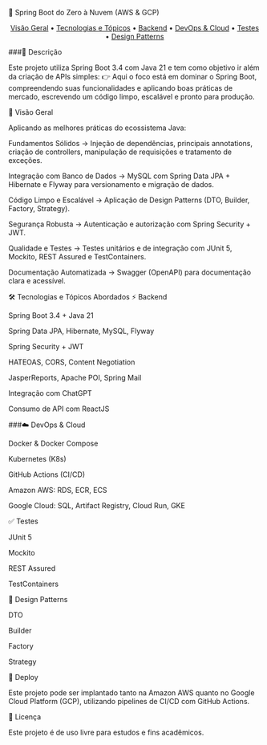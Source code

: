 🚀 Spring Boot do Zero à Nuvem (AWS & GCP)
<p align="center"> <a href="#visão-geral">Visão Geral</a> • <a href="#tecnologias-e-tópicos-abordados">Tecnologias e Tópicos</a> • <a href="#backend">Backend</a> • <a href="#devops-e-cloud">DevOps & Cloud</a> • <a href="#testes">Testes</a> • <a href="#design-patterns">Design Patterns</a> </p>
###📖 Descrição

Este projeto utiliza Spring Boot 3.4 com Java 21 e tem como objetivo ir além da criação de APIs simples:
👉 Aqui o foco está em dominar o Spring Boot, compreendendo suas funcionalidades e aplicando boas práticas de mercado, escrevendo um código limpo, escalável e pronto para produção.

🔎 Visão Geral

Aplicando as melhores práticas do ecossistema Java:

Fundamentos Sólidos → Injeção de dependências, principais annotations, criação de controllers, manipulação de requisições e tratamento de exceções.

Integração com Banco de Dados → MySQL com Spring Data JPA + Hibernate e Flyway para versionamento e migração de dados.

Código Limpo e Escalável → Aplicação de Design Patterns (DTO, Builder, Factory, Strategy).

Segurança Robusta → Autenticação e autorização com Spring Security + JWT.

Qualidade e Testes → Testes unitários e de integração com JUnit 5, Mockito, REST Assured e TestContainers.

Documentação Automatizada → Swagger (OpenAPI) para documentação clara e acessível.

🛠️ Tecnologias e Tópicos Abordados
⚡ Backend

Spring Boot 3.4 + Java 21

Spring Data JPA, Hibernate, MySQL, Flyway

Spring Security + JWT

HATEOAS, CORS, Content Negotiation

JasperReports, Apache POI, Spring Mail

Integração com ChatGPT

Consumo de API com ReactJS

###☁️ DevOps & Cloud

Docker & Docker Compose

Kubernetes (K8s)

GitHub Actions (CI/CD)

Amazon AWS: RDS, ECR, ECS

Google Cloud: SQL, Artifact Registry, Cloud Run, GKE

✅ Testes

JUnit 5

Mockito

REST Assured

TestContainers

🧩 Design Patterns

DTO

Builder

Factory

Strategy

🚀 Deploy

Este projeto pode ser implantado tanto na Amazon AWS quanto no Google Cloud Platform (GCP), utilizando pipelines de CI/CD com GitHub Actions.

📜 Licença

Este projeto é de uso livre para estudos e fins acadêmicos.
